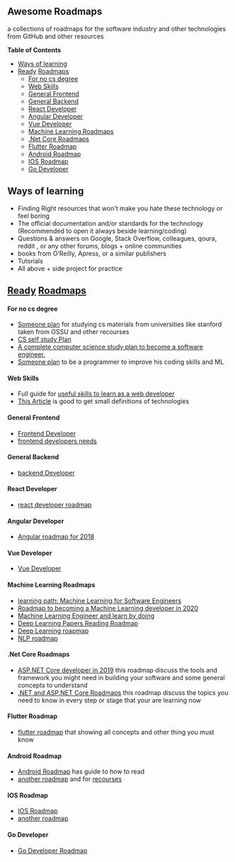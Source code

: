## Awesome Roadmaps
a collections of roadmaps for the software industry and other technologies from GitHub and other resources



**Table of Contents**

- [Ways of learning](#ways-of-learning)
- [Ready](https://github.com/orsanawwad/awesome-roadmaps "Ready") [Roadmaps](https://github.com/liuchong/awesome-roadmaps "Roadmaps")
    + [For no cs degree](#for-no-cs-degree)
    + [Web Skills](#web-skills)
    + [General Frontend](#general-frontend)
    + [General Backend](#general-backend)
    + [React Developer](#react-developer)
    + [Angular Developer](#angular-developer)
    + [Vue Developer](#vue-developer)
    + [Machine Learning Roadmaps](#machine-learning-roadmaps)
    + [.Net Core Roadmaps](#net-core-roadmaps)
    + [Flutter Roadmap](#flutter-roadmap)
    + [Android Roadmap](#android-roadmap)
    + [IOS Roadmap](#ios-roadmap)
    + [Go Developer](#go-developer)

##  Ways of learning
- Finding Right resources that won't make you hate these technology or feel boring
- The official documentation and/or standards for the technology (Recommended to open it always beside learning/coding)
- Questions & answers on Google, Stack Overflow, colleagues, qoura, reddit , or any other forums, blogs + online communities
- books from O’Reilly, Apress, or a similar publishers
- Tutorials
- All above + side project for practice

## [Ready](https://github.com/orsanawwad/awesome-roadmaps "Ready") [Roadmaps](https://github.com/liuchong/awesome-roadmaps "Roadmaps")
#### For no cs degree
- [Someone plan](https://docs.google.com/spreadsheets/d/1k68FCaomytLylMsA9Ux0jASsfCVp1M8lNnXZk-BqaNs/edit) for studying cs materials from universities like stanford taken from OSSU and other recourses
- [CS self study Plan](https://github.com/leniquenoralez/computer-science-self-study-plan)
- [A complete computer science study plan to become a software engineer.](https://github.com/jwasham/coding-interview-university)
- [Someone plan](https://github.com/IMSoley/cs-study-plan) to be a programmer to improve his coding skills and ML

#### Web Skills
- Full guide for [useful skills to learn as a web developer](https://andreasbm.github.io/web-skills/)
- [This Article](https://levelup.gitconnected.com/the-2020-web-developer-roadmap-76503ddfb327) is good to get small definitions of technologies

#### General Frontend 
- [Frontend Developer](https://roadmap.sh/frontend)
- [frontend developers needs](https://github.com/helloroman/frontend-roadmap)

#### General Backend
- [backend Developer](https://roadmap.sh/backend)

#### React Developer
- [react developer roadmap](https://github.com/adam-golab/react-developer-roadmap)

#### Angular Developer
- [Angular roadmap for 2018](https://github.com/sulco/angular-developer-roadmap)

#### Vue Developer
- [Vue Developer](https://github.com/flaviocopes/vue-developer-roadmap)

#### Machine Learning Roadmaps
- [learning path: Machine Learning for Software Engineers](https://github.com/ZuzooVn/machine-learning-for-software-engineers)
- [Roadmap to becoming a Machine Learning developer in 2020](https://github.com/JsonChao/ML-Roadmap)
- [Machine Learning Engineer and learn by doing](https://github.com/samehamin/StudyPlan/blob/master/Machine%20Learning%20Engineer.md)
- [Deep Learning Papers Reading Roadmap](https://github.com/floodsung/Deep-Learning-Papers-Reading-Roadmap)
- [Deep Learning roapmap](https://github.com/machinelearningmindset/deep-learning-roadmap)
- [NLP roadmap](https://github.com/graykode/nlp-roadmap)

#### .Net Core Roadmaps
- [ASP.NET Core developer in 2019](https://github.com/MoienTajik/AspNetCore-Developer-Roadmap) this roadmap discuss the tools and framework you might need in building your software and some general concepts to understand
- [.NET and ASP.NET Core Roadmaps](https://github.com/phongnguyend/Practical.NET) this roadmap discuss the topics you need to know in every step or stage that your are learning now
#### Flutter Roadmap
- [flutter roadmap](https://github.com/olexale/flutter_roadmap) that showing all concepts and other thing you must know

#### Android Roadmap
- [Android Roadmap](https://github.com/mobile-roadmap/android-developer-roadmap) has guide to how to read
- [another roadmap](https://github.com/MindorksOpenSource/android-developer-roadmap) and for [recourses](https://mindorks.com/android-app-development-online-course)

#### IOS Roadmap
- [IOS Roadmap](https://github.com/godrm/mobile-developer-roadmap)
- [another roadmap](https://github.com/BohdanOrlov/iOS-Developer-Roadmap)

#### Go Developer 
- [Go Developer Roadmap](https://github.com/Alikhll/golang-developer-roadmap)
